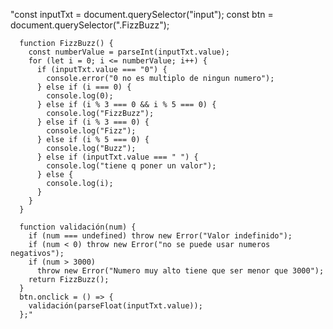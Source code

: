 "const inputTxt = document.querySelector("input");
      const btn = document.querySelector(".FizzBuzz");

      function FizzBuzz() {
        const numberValue = parseInt(inputTxt.value);
        for (let i = 0; i <= numberValue; i++) {
          if (inputTxt.value === "0") {
            console.error("0 no es multiplo de ningun numero");
          } else if (i === 0) {
            console.log(0);
          } else if (i % 3 === 0 && i % 5 === 0) {
            console.log("FizzBuzz");
          } else if (i % 3 === 0) {
            console.log("Fizz");
          } else if (i % 5 === 0) {
            console.log("Buzz");
          } else if (inputTxt.value === " ") {
            console.log("tiene q poner un valor");
          } else {
            console.log(i);
          }
        }
      }

      function validación(num) {
        if (num === undefined) throw new Error("Valor indefinido");
        if (num < 0) throw new Error("no se puede usar numeros negativos");
        if (num > 3000)
          throw new Error("Numero muy alto tiene que ser menor que 3000");
        return FizzBuzz();
      }
      btn.onclick = () => {
        validación(parseFloat(inputTxt.value));
      };"